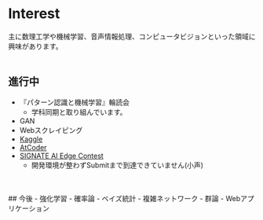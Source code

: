 # Interest

主に数理工学や機械学習、音声情報処理、コンピュータビジョンといった領域に興味があります。
<br>
<br>
## 進行中
- 『パターン認識と機械学習』輪読会
    - 学科同期と取り組んでいます。
- GAN
- Webスクレイピング
- [Kaggle](https://www.kaggle.com/yutarooguri)
- [AtCoder](https://atcoder.jp/users/maronu)
- [SIGNATE AI Edge Contest](https://signate.jp/competitions/285)
    - 開発環境が整わずSubmitまで到達できていません(小声)
<br>
<br>
## 今後
- 強化学習
- 確率論
- ベイズ統計
- 複雑ネットワーク
- 群論
- Webアプリケーション